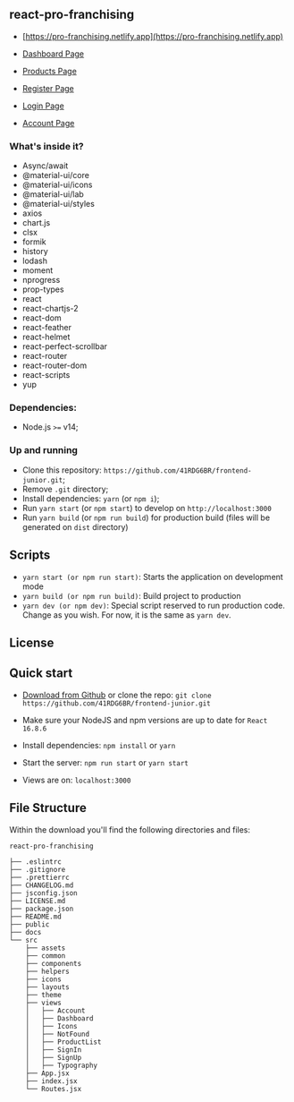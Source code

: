 ## react-pro-franchising

- [https://pro-franchising.netlify.app](https://pro-franchising.netlify.app)

- [Dashboard Page](https://pro-franchising.netlify.app/app/dashboard)
- [Products Page](https://pro-franchising.netlify.app/app/products)
- [Register Page](https://pro-franchising.netlify.app/register)
- [Login Page](https://pro-franchising.netlify.app/login)
- [Account Page](https://pro-franchising.netlify.app/app/account)

### What's inside it?

*  Async/await
*  @material-ui/core
*  @material-ui/icons
*  @material-ui/lab
*  @material-ui/styles
*  axios
*  chart.js
*  clsx
*  formik
*  history
*  lodash
*  moment
*  nprogress
*  prop-types
*  react
*  react-chartjs-2
*  react-dom
*  react-feather
*  react-helmet
*  react-perfect-scrollbar
*  react-router
*  react-router-dom
*  react-scripts
*  yup

### Dependencies:

- Node.js `>=` v14;

### Up and running

- Clone this repository: `https://github.com/41RDG6BR/frontend-junior.git`;
- Remove `.git` directory;
- Install dependencies: `yarn` (or `npm i`);
- Run `yarn start` (or `npm start`) to develop on `http://localhost:3000`
- Run `yarn build` (or `npm run build`) for production build (files will be generated on `dist` directory)

## Scripts

- `yarn start (or npm run start)`: Starts the application on development mode
- `yarn build (or npm run build)`: Build project to production
- `yarn dev (or npm dev)`: Special script reserved to run production code. Change as you wish. For now, it is the same as `yarn dev`.

## License

## Quick start

- [Download from Github](https://github.com/41RDG6BR/frontend-junior.git) or clone the repo: `git clone https://github.com/41RDG6BR/frontend-junior.git`

- Make sure your NodeJS and npm versions are up to date for `React 16.8.6`

- Install dependencies: `npm install` or `yarn`

- Start the server: `npm run start` or `yarn start`

- Views are on: `localhost:3000`

## File Structure

Within the download you'll find the following directories and files:

```
react-pro-franchising

├── .eslintrc
├── .gitignore
├── .prettierrc
├── CHANGELOG.md
├── jsconfig.json
├── LICENSE.md
├── package.json
├── README.md
├── public
├── docs
└── src
	├── assets
	├── common
	├── components
	├── helpers
	├── icons
	├── layouts
	├── theme
	├── views
	│	├── Account
	│	├── Dashboard
	│	├── Icons
	│	├── NotFound
	│	├── ProductList
	│	├── SignIn
	│	├── SignUp
	│	├── Typography
	├── App.jsx
	├── index.jsx
	└── Routes.jsx
```
